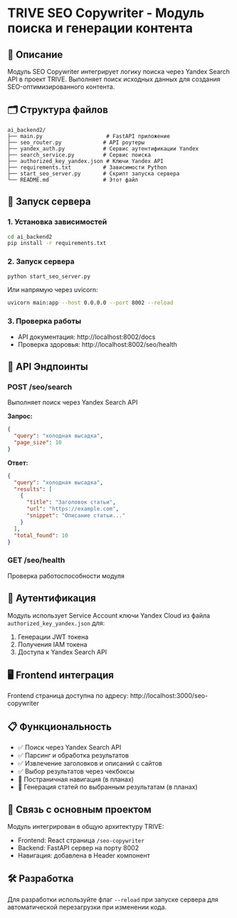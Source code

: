 # TRIVE SEO Copywriter - Модуль поиска и генерации контента

## 🎯 Описание
Модуль SEO Copywriter интегрирует логику поиска через Yandex Search API в проект TRIVE. Выполняет поиск исходных данных для создания SEO-оптимизированного контента.

## 🗂 Структура файлов
```
ai_backend2/
├── main.py                    # FastAPI приложение
├── seo_router.py             # API роутеры
├── yandex_auth.py            # Сервис аутентификации Yandex
├── search_service.py         # Сервис поиска
├── authorized_key_yandex.json # Ключи Yandex API
├── requirements.txt          # Зависимости Python
├── start_seo_server.py       # Скрипт запуска сервера
└── README.md                 # Этот файл
```

## 🚀 Запуск сервера

### 1. Установка зависимостей
```bash
cd ai_backend2
pip install -r requirements.txt
```

### 2. Запуск сервера
```bash
python start_seo_server.py
```

Или напрямую через uvicorn:
```bash
uvicorn main:app --host 0.0.0.0 --port 8002 --reload
```

### 3. Проверка работы
- API документация: http://localhost:8002/docs
- Проверка здоровья: http://localhost:8002/seo/health

## 🔧 API Эндпоинты

### POST /seo/search
Выполняет поиск через Yandex Search API

**Запрос:**
```json
{
  "query": "холодная высадка",
  "page_size": 10
}
```

**Ответ:**
```json
{
  "query": "холодная высадка",
  "results": [
    {
      "title": "Заголовок статьи",
      "url": "https://example.com",
      "snippet": "Описание статьи..."
    }
  ],
  "total_found": 10
}
```

### GET /seo/health
Проверка работоспособности модуля

## 🔑 Аутентификация
Модуль использует Service Account ключи Yandex Cloud из файла `authorized_key_yandex.json` для:
1. Генерации JWT токена
2. Получения IAM токена
3. Доступа к Yandex Search API

## 🖥️ Frontend интеграция
Frontend страница доступна по адресу: http://localhost:3000/seo-copywriter

## 📋 Функциональность
- ✅ Поиск через Yandex Search API
- ✅ Парсинг и обработка результатов
- ✅ Извлечение заголовков и описаний с сайтов
- ✅ Выбор результатов через чекбоксы
- 🔄 Постраничная навигация (в планах)
- 🔄 Генерация статей по выбранным результатам (в планах)

## 🔗 Связь с основным проектом
Модуль интегрирован в общую архитектуру TRIVE:
- Frontend: React страница `/seo-copywriter`
- Backend: FastAPI сервер на порту 8002
- Навигация: добавлена в Header компонент

## 🛠️ Разработка
Для разработки используйте флаг `--reload` при запуске сервера для автоматической перезагрузки при изменении кода.